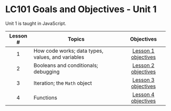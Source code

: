 # LC101 Goals and Objectives - Unit 1

Unit 1 is taught in JavaScript.

Lesson # | Topics | Objectives
:------: | ------ | :--------:
1 | How code works; data types, values, and variables | [Lesson 1 objectives](lesson01.md)
2 | Booleans and conditionals; debugging | [Lesson 2 objectives](lesson02.md)
3 | Iteration; the `Math` object | [Lesson 3 objectives](lesson03.md)
4 | Functions | [Lesson 4 objectives](lesson04.md)
